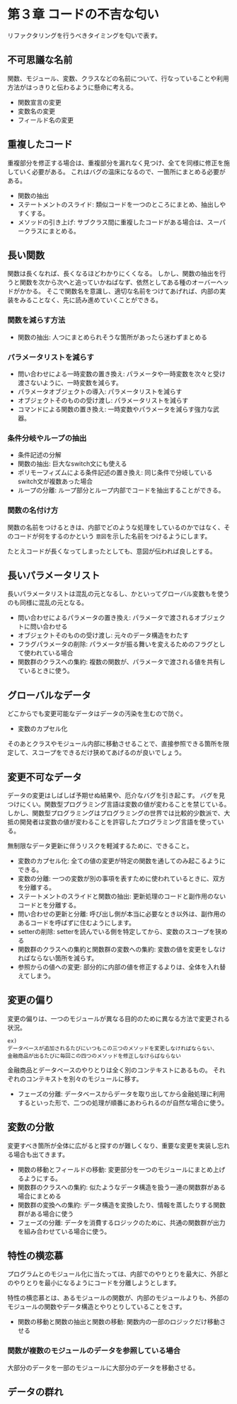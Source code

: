 # 第３章 コードの不吉な匂い

リファクタリングを行うべきタイミングを匂いで表す。

## 不可思議な名前

関数、モジュール、変数、クラスなどの名前について、行なっていることや利用方法がはっきりと伝わるように懸命に考える。

- 関数宣言の変更
- 変数名の変更
- フィールド名の変更

## 重複したコード

重複部分を修正する場合は、重複部分を漏れなく見つけ、全てを同様に修正を施していく必要がある。
これはバグの温床になるので、一箇所にまとめる必要がある。

- 関数の抽出
- ステートメントのスライド: 類似コードを一つのところにまとめ、抽出しやすくする。
- メソッドの引き上げ: サブクラス間に重複したコードがある場合は、スーパークラスにまとめる。

## 長い関数

関数は長くなれば、長くなるほどわかりにくくなる。
しかし、関数の抽出を行うと関数を次から次へと追っていかねばなず、依然としてある種のオーバーヘッドがかかる。
そこで関数名を意識し、適切な名前をつけてあげれば、内部の実装をみることなく、先に読み進めていくことができる。

### 関数を減らす方法

- 関数の抽出: 人つにまとめられそうな箇所があったら迷わずまとめる

### パラメータリストを減らす

- 問い合わせによる一時変数の置き換え: パラメータや一時変数を次々と受け渡さないように、一時変数を減らす。
- パラメータオブジェクトの導入: パラメータリストを減らす
- オブジェクトそのものの受け渡し: パラメータリストを減らす
- コマンドによる関数の置き換え: 一時変数やパラメータを減らす強力な武器。

### 条件分岐やループの抽出

- 条件記述の分解
- 関数の抽出: 巨大なswitch文にも使える
- ポリモーフィズムによる条件記述の置き換え: 同じ条件で分岐しているswitch文が複数あった場合
- ループの分離: ループ部分とループ内部でコードを抽出することができる。

### 関数の名付け方

関数の名前をつけるときは、内部でどのような処理をしているのかではなく、そのコードが何をするのかという `意図`を示した名前をつけるようにします。

たとえコードが長くなってしまったとしても、意図が伝われば良しとする。

## 長いパラメータリスト

長いパラメータリストは混乱の元となるし、かといってグローバル変数もを使うのも同様に混乱の元となる。

- 問い合わせによるパラメータの置き換え: パラメータで渡されるオブジェクトに問い合わせる
- オブジェクトそのものの受け渡し: 元々のデータ構造をわたす
- フラグパラメータの削除: パラメータが振る舞いを変えるためのフラグとして使われている場合
- 関数群のクラスへの集約: 複数の関数が、パラメータで渡される値を共有しているときに使う。

## グローバルなデータ

どこからでも変更可能なデータはデータの汚染を生むので防ぐ。

- 変数のカプセル化

そのあとクラスやモジュール内部に移動させることで、直接参照できる箇所を限定して、スコープをできるだけ狭めてあげるのが良いでしょう。

## 変更不可なデータ

データの変更はしばしば予期せぬ結果や、厄介なバグを引き起こす。
バグを見つけにくい。関数型プログラミング言語は変数の値が変わることを禁じている。
しかし、関数型プログラミングはプログラミングの世界では比較的少数派で、大抵の開発者は変数の値が変わることを許容したプログラミング言語を使っている。

無制限なデータ更新に伴うリスクを軽減するために、できること。

- 変数のカプセル化: 全ての値の変更が特定の関数を通してのみ起こるようにできる。
- 変数の分離: 一つの変数が別の事項を表すために使われているときに、双方を分離する。
- ステートメントのスライドと関数の抽出: 更新処理のコードと副作用のないコードとを分離する。
- 問い合わせの更新と分離: 呼び出し側が本当に必要なとき以外は、副作用のあるコードを呼ばずに住むようにします。
- setterの削除: setterを読んでいる側を特定してから、変数のスコープを狭める
- 関数群のクラスへの集約と関数群の変数への集約: 変数の値を変更をしなければならない箇所を減らす。
- 参照からの値への変更: 部分的に内部の値を修正するよりは、全体を入れ替えてしまう。

## 変更の偏り

変更の偏りは、一つのモジュールが異なる目的のために異なる方法で変更される状況。

```
ex)
データベースが追加されるたびにいつもこの三つのメソッドを変更しなければならない、
金融商品が出るたびに毎回この四つのメソッドを修正しなけらばならない
```

金融商品とデータベースのやりとりは全く別のコンテキストにあるもの。
それぞれのコンテキストを別々のモジュールに移す。

- フェーズの分離: データベースからデータを取り出してから金融処理に利用するといった形で、二つの処理が順番にあわられるのが自然な場合に使う。

## 変数の分散

変更すべき箇所が全体に広がると探すのが難しくなり、重要な変更を実装し忘れる場合も出てきます。

- 関数の移動とフィールドの移動: 変更部分を一つのモジュールにまとめ上げるようにする。
- 関数群のクラスへの集約: 似たようなデータ構造を扱う一連の関数群がある場合にまとめる
- 関数群の変換への集約: データ構造を変換したり、情報を蒸したりする関数群がある場合に使う
- フェーズの分離: データを消費するロジックのために、共通の関数群が出力を組み合わせている場合に使う。

## 特性の横恋慕

プログラムとのモジュール化に当たっては、内部でのやりとりを最大に、外部とのやりとりを最小になるようにコードを分離しようとします。

特性の横恋慕とは、あるモジュールの関数が、内部のモジュールよりも、外部のモジュールの関数やデータ構造とやりとりしていることをさす。

- 関数の移動と関数の抽出と関数の移動: 関数内の一部のロジックだけ移動させる

### 関数が複数のモジュールのデータを参照している場合

大部分のデータを一部のモジュールに大部分のデータを移動させる。

## データの群れ

